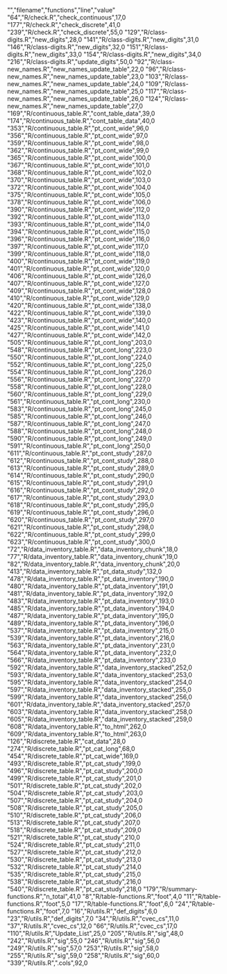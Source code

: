 "","filename","functions","line","value"
"64","R/check.R","check_continuous",17,0
"177","R/check.R","check_discrete",41,0
"239","R/check.R","check_discrete",55,0
"129","R/class-digits.R","new_digits",28,0
"141","R/class-digits.R","new_digits",31,0
"146","R/class-digits.R","new_digits",32,0
"151","R/class-digits.R","new_digits",33,0
"154","R/class-digits.R","new_digits",34,0
"216","R/class-digits.R","update_digits",50,0
"92","R/class-new_names.R","new_names_update_table",22,0
"96","R/class-new_names.R","new_names_update_table",23,0
"103","R/class-new_names.R","new_names_update_table",24,0
"109","R/class-new_names.R","new_names_update_table",25,0
"117","R/class-new_names.R","new_names_update_table",26,0
"124","R/class-new_names.R","new_names_update_table",27,0
"169","R/continuous_table.R","cont_table_data",39,0
"174","R/continuous_table.R","cont_table_data",40,0
"353","R/continuous_table.R","pt_cont_wide",96,0
"356","R/continuous_table.R","pt_cont_wide",97,0
"359","R/continuous_table.R","pt_cont_wide",98,0
"362","R/continuous_table.R","pt_cont_wide",99,0
"365","R/continuous_table.R","pt_cont_wide",100,0
"367","R/continuous_table.R","pt_cont_wide",101,0
"368","R/continuous_table.R","pt_cont_wide",102,0
"370","R/continuous_table.R","pt_cont_wide",103,0
"372","R/continuous_table.R","pt_cont_wide",104,0
"375","R/continuous_table.R","pt_cont_wide",105,0
"378","R/continuous_table.R","pt_cont_wide",106,0
"390","R/continuous_table.R","pt_cont_wide",112,0
"392","R/continuous_table.R","pt_cont_wide",113,0
"393","R/continuous_table.R","pt_cont_wide",114,0
"394","R/continuous_table.R","pt_cont_wide",115,0
"396","R/continuous_table.R","pt_cont_wide",116,0
"397","R/continuous_table.R","pt_cont_wide",117,0
"399","R/continuous_table.R","pt_cont_wide",118,0
"400","R/continuous_table.R","pt_cont_wide",119,0
"401","R/continuous_table.R","pt_cont_wide",120,0
"406","R/continuous_table.R","pt_cont_wide",126,0
"407","R/continuous_table.R","pt_cont_wide",127,0
"409","R/continuous_table.R","pt_cont_wide",128,0
"410","R/continuous_table.R","pt_cont_wide",129,0
"420","R/continuous_table.R","pt_cont_wide",138,0
"422","R/continuous_table.R","pt_cont_wide",139,0
"423","R/continuous_table.R","pt_cont_wide",140,0
"425","R/continuous_table.R","pt_cont_wide",141,0
"427","R/continuous_table.R","pt_cont_wide",142,0
"505","R/continuous_table.R","pt_cont_long",203,0
"548","R/continuous_table.R","pt_cont_long",223,0
"550","R/continuous_table.R","pt_cont_long",224,0
"552","R/continuous_table.R","pt_cont_long",225,0
"554","R/continuous_table.R","pt_cont_long",226,0
"556","R/continuous_table.R","pt_cont_long",227,0
"558","R/continuous_table.R","pt_cont_long",228,0
"560","R/continuous_table.R","pt_cont_long",229,0
"561","R/continuous_table.R","pt_cont_long",230,0
"583","R/continuous_table.R","pt_cont_long",245,0
"585","R/continuous_table.R","pt_cont_long",246,0
"587","R/continuous_table.R","pt_cont_long",247,0
"588","R/continuous_table.R","pt_cont_long",248,0
"590","R/continuous_table.R","pt_cont_long",249,0
"591","R/continuous_table.R","pt_cont_long",250,0
"611","R/continuous_table.R","pt_cont_study",287,0
"612","R/continuous_table.R","pt_cont_study",288,0
"613","R/continuous_table.R","pt_cont_study",289,0
"614","R/continuous_table.R","pt_cont_study",290,0
"615","R/continuous_table.R","pt_cont_study",291,0
"616","R/continuous_table.R","pt_cont_study",292,0
"617","R/continuous_table.R","pt_cont_study",293,0
"618","R/continuous_table.R","pt_cont_study",295,0
"619","R/continuous_table.R","pt_cont_study",296,0
"620","R/continuous_table.R","pt_cont_study",297,0
"621","R/continuous_table.R","pt_cont_study",298,0
"622","R/continuous_table.R","pt_cont_study",299,0
"623","R/continuous_table.R","pt_cont_study",300,0
"72","R/data_inventory_table.R","data_inventory_chunk",18,0
"77","R/data_inventory_table.R","data_inventory_chunk",19,0
"82","R/data_inventory_table.R","data_inventory_chunk",20,0
"413","R/data_inventory_table.R","pt_data_study",132,0
"478","R/data_inventory_table.R","pt_data_inventory",190,0
"480","R/data_inventory_table.R","pt_data_inventory",191,0
"481","R/data_inventory_table.R","pt_data_inventory",192,0
"483","R/data_inventory_table.R","pt_data_inventory",193,0
"485","R/data_inventory_table.R","pt_data_inventory",194,0
"487","R/data_inventory_table.R","pt_data_inventory",195,0
"489","R/data_inventory_table.R","pt_data_inventory",196,0
"537","R/data_inventory_table.R","pt_data_inventory",215,0
"539","R/data_inventory_table.R","pt_data_inventory",216,0
"563","R/data_inventory_table.R","pt_data_inventory",231,0
"564","R/data_inventory_table.R","pt_data_inventory",232,0
"566","R/data_inventory_table.R","pt_data_inventory",233,0
"592","R/data_inventory_table.R","data_inventory_stacked",252,0
"593","R/data_inventory_table.R","data_inventory_stacked",253,0
"595","R/data_inventory_table.R","data_inventory_stacked",254,0
"597","R/data_inventory_table.R","data_inventory_stacked",255,0
"599","R/data_inventory_table.R","data_inventory_stacked",256,0
"601","R/data_inventory_table.R","data_inventory_stacked",257,0
"603","R/data_inventory_table.R","data_inventory_stacked",258,0
"605","R/data_inventory_table.R","data_inventory_stacked",259,0
"608","R/data_inventory_table.R","to_html",262,0
"609","R/data_inventory_table.R","to_html",263,0
"126","R/discrete_table.R","cat_data",28,0
"274","R/discrete_table.R","pt_cat_long",68,0
"454","R/discrete_table.R","pt_cat_wide",169,0
"493","R/discrete_table.R","pt_cat_study",199,0
"496","R/discrete_table.R","pt_cat_study",200,0
"499","R/discrete_table.R","pt_cat_study",201,0
"501","R/discrete_table.R","pt_cat_study",202,0
"504","R/discrete_table.R","pt_cat_study",203,0
"507","R/discrete_table.R","pt_cat_study",204,0
"508","R/discrete_table.R","pt_cat_study",205,0
"510","R/discrete_table.R","pt_cat_study",206,0
"513","R/discrete_table.R","pt_cat_study",207,0
"518","R/discrete_table.R","pt_cat_study",209,0
"521","R/discrete_table.R","pt_cat_study",210,0
"524","R/discrete_table.R","pt_cat_study",211,0
"527","R/discrete_table.R","pt_cat_study",212,0
"530","R/discrete_table.R","pt_cat_study",213,0
"532","R/discrete_table.R","pt_cat_study",214,0
"535","R/discrete_table.R","pt_cat_study",215,0
"538","R/discrete_table.R","pt_cat_study",216,0
"540","R/discrete_table.R","pt_cat_study",218,0
"179","R/summary-functions.R","n_total",41,0
"8","R/table-functions.R","foot",4,0
"11","R/table-functions.R","foot",5,0
"17","R/table-functions.R","foot",6,0
"24","R/table-functions.R","foot",7,0
"16","R/utils.R","def_digits",6,0
"23","R/utils.R","def_digits",7,0
"34","R/utils.R","cvec_cs",11,0
"37","R/utils.R","cvec_cs",12,0
"66","R/utils.R","cvec_cs",17,0
"110","R/utils.R","Update_List",25,0
"205","R/utils.R","sig",48,0
"242","R/utils.R","sig",55,0
"246","R/utils.R","sig",56,0
"249","R/utils.R","sig",57,0
"253","R/utils.R","sig",58,0
"255","R/utils.R","sig",59,0
"258","R/utils.R","sig",60,0
"339","R/utils.R",".cols",92,0
